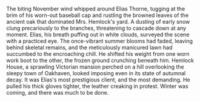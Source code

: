 The biting November wind whipped around Elias Thorne, tugging at the brim of his worn-out baseball cap and rustling the browned leaves of the ancient oak that dominated Mrs. Hemlock's yard.  A dusting of early snow clung precariously to the branches, threatening to cascade down at any moment.  Elias, his breath puffing out in white clouds, surveyed the scene with a practiced eye.  The once-vibrant summer blooms had faded, leaving behind skeletal remains, and the meticulously manicured lawn had succumbed to the encroaching chill.  He shifted his weight from one worn work boot to the other, the frozen ground crunching beneath him. Hemlock House, a sprawling Victorian mansion perched on a hill overlooking the sleepy town of Oakhaven, looked imposing even in its state of autumnal decay.  It was Elias's most prestigious client, and the most demanding. He pulled his thick gloves tighter, the leather creaking in protest. Winter was coming, and there was much to be done.
